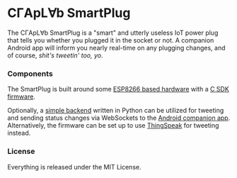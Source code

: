# C&#x0413;ApL&#x2200;b SmartPlug

The C&#x0413;ApL&#x2200;b SmartPlug is a "smart" and utterly useless IoT power
plug that tells you whether you plugged it in the socket or not. A companion
Android app will inform you nearly real-time on any plugging changes, and of
course, *shit's tweetin' too, yo*.

### Components

The SmartPlug is built around some [ESP8266 based hardware](hardware/) with
a [C SDK firmware](firmware/).

Optionally, a [simple backend](backend/) written in Python can be utilized
for tweeting and sending status changes via WebSockets to the [Android companion
app](PlugBuddy/). Alternatively, the firmware can be set up to use
[ThingSpeak](https://thingspeak.com/) for tweeting instead.

### License

Everything is released under the MIT License.

